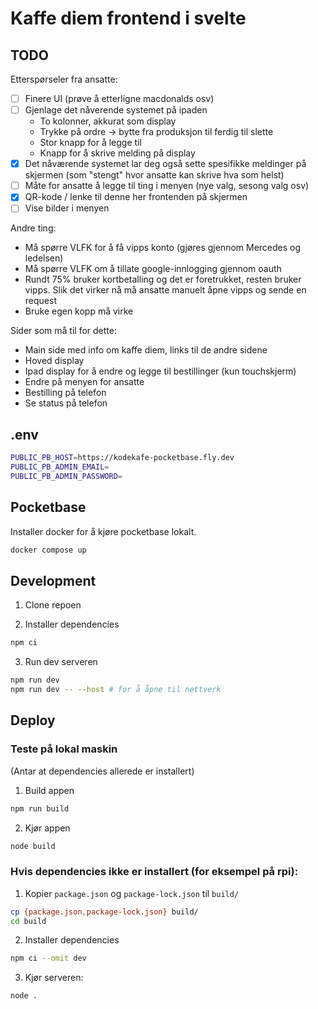 # Kaffe diem frontend i svelte

## TODO

Etterspørseler fra ansatte:

- [ ] Finere UI (prøve å etterligne macdonalds osv)
- [ ] Gjenlage det nåverende systemet på ipaden
  - To kolonner, akkurat som display
  - Trykke på ordre -> bytte fra produksjon til ferdig til slette
  - Stor knapp for å legge til
  - Knapp for å skrive melding på display
- [x] Det nåværende systemet lar deg også sette spesifikke meldinger på skjermen (som "stengt" hvor ansatte kan skrive hva som helst)
- [ ] Måte for ansatte å legge til ting i menyen (nye valg, sesong valg osv)
- [x] QR-kode / lenke til denne her frontenden på skjermen
- [ ] Vise bilder i menyen

Andre ting:

- Må spørre VLFK for å få vipps konto (gjøres gjennom Mercedes og ledelsen)
- Må spørre VLFK om å tillate google-innlogging gjennom oauth
- Rundt 75% bruker kortbetalling og det er foretrukket, resten bruker vipps. Slik det virker nå må ansatte manuelt åpne vipps og sende en request
- Bruke egen kopp må virke

Sider som må til for dette:

- Main side med info om kaffe diem, links til de andre sidene
- Hoved display
- Ipad display for å endre og legge til bestillinger (kun touchskjerm)
- Endre på menyen for ansatte
- Bestilling på telefon
- Se status på telefon

## .env

```bash
PUBLIC_PB_HOST=https://kodekafe-pocketbase.fly.dev
PUBLIC_PB_ADMIN_EMAIL=
PUBLIC_PB_ADMIN_PASSWORD=
```

## Pocketbase

Installer docker for å kjøre pocketbase lokalt.

```bash
docker compose up
```

## Development

1. Clone repoen

2. Installer dependencies

```bash
npm ci
```

3. Run dev serveren

```bash
npm run dev
npm run dev -- --host # for å åpne til nettverk
```

## Deploy

### Teste på lokal maskin

(Antar at dependencies allerede er installert)

1. Build appen

```bash
npm run build
```

2. Kjør appen

```bash
node build
```

### Hvis dependencies ikke er installert (for eksempel på rpi):

1. Kopier `package.json` og `package-lock.json` til `build/`

```bash
cp {package.json,package-lock.json} build/
cd build
```

2. Installer dependencies

```bash
npm ci --omit dev
```

3. Kjør serveren:

```bash
node .
```
